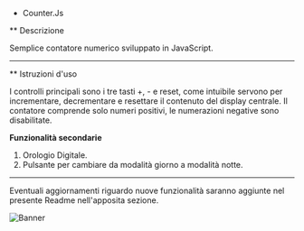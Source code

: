 * Counter.Js 

** Descrizione  

Semplice contatore numerico sviluppato in JavaScript. 

---

** Istruzioni d'uso 

I controlli principali sono i tre tasti +, - e reset, come intuibile servono per incrementare, decrementare e resettare il contenuto del display centrale. 
Il contatore comprende solo numeri positivi, le numerazioni negative sono disabilitate. 

**Funzionalità secondarie** 
1. Orologio Digitale.
2. Pulsante per cambiare da modalità giorno a modalità notte. 

--- 

Eventuali aggiornamenti riguardo nuove funzionalità saranno aggiunte nel presente Readme nell'apposita sezione.

![Banner]()

